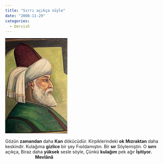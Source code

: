 ```yaml
---
title: "Sırrı açıkça söyle"
date: "2008-11-29"
categories: 
  - Dervish
---
```


[![mevlana.jpg](../uploads/2008/11/mevlana-1.jpg)](../uploads/2008/11/mevlana-1.jpg "mevlana.jpg")

Gözün **zamandan** daha **Kan** dökücüdür. Kirpiklerindeki **ok** **Mızraktan** daha keskindir. Kulağıma **gizlice** bir şey Fısıldamıştın. Bir **sır** Söylemiştin. O **sırrı** açıkça, Biraz daha **yüksek** sesle söyle, Çünkü **kulağım** pek ağır **İşitiyor.                              Mevlânâ**
